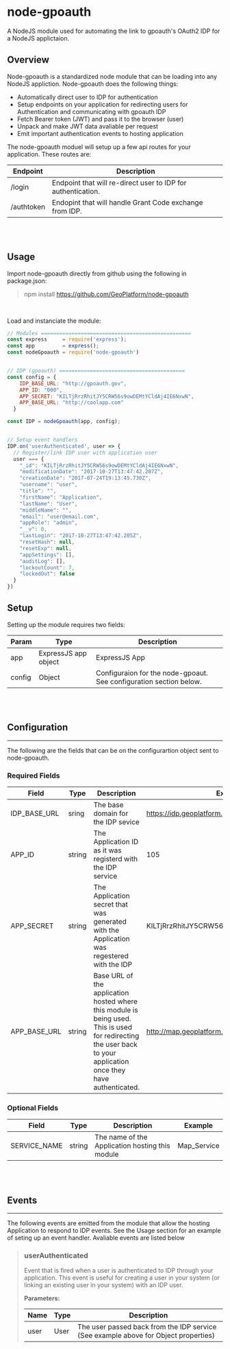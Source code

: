 # node-gpoauth

A NodeJS module used for automating the link to gpoauth's OAuth2 IDP for a NodeJS applictaion.

## Overview
Node-gpoauth is a standardized node module that can be loading into any NodeJS appliction.
Node-gpoauth does the following things:
- Automatically direct user to IDP for authentication
- Setup endpoints on your application for redirecting users for Authentication and communicating with gpoauth IDP
- Fetch Bearer token (JWT) and pass it to the browser (user)
- Unpack and make JWT data avaliable per request
- Emit important authentication events to hosting application

The node-gpoauth moduel will setup up a few api routes for your application. These routes are:

| Endpoint | Description |
|---|---|
|/login | Endpoint that will re-direct user to IDP for authentication. |
|/authtoken | Endopint that will handle Grant Code exchange from IDP. |

<br><br>

## Usage
Import node-gpoauth directly from github using the following in package.json:
> npm install https://github.com/GeoPlatform/node-gpoauth  

<br>

Load and instanciate the module:
```javascript
// Modules =================================================
const express     = require('express');
const app         = express();
const nodeGpoauth = require('node-gpoauth')


// IDP (gpoauth) =========================================
const config = {
    IDP_BASE_URL: "http://gpoauth.gov",
    APP_ID: "000",
    APP_SECRET: "KILTjRrzRhitJY5CRW56s9owDEMtYCldAj4IE6NxwN",
    APP_BASE_URL: "http://coolapp.com"
  }

const IDP = nodeGpoauth(app, config);


// Setup event handlers
IDP.on('userAuthenticated', user => {
  // Register/link IDP user with application user
  user === {
    "_id": "KILTjRrzRhitJY5CRW56s9owDEMtYCldAj4IE6NxwN",
    "modificationDate": "2017-10-27T13:47:42.207Z",
    "creationDate": "2017-07-24T19:13:45.730Z",
    "username": "user",
    "title": "",
    "firstName": "Application",
    "lastName": "User",
    "middleName": "",
    "email": "user@email.com",
    "appRole": "admin",
    "__v": 0,
    "lastLogin": "2017-10-27T13:47:42.205Z",
    "resetHash": null,
    "resetExp": null,
    "appSettings": [],
    "auditLog": [],
    "lockoutCount": 7,
    "lockedOut": false
  }
})
```

## Setup
Setting up the module requires two fields:  

| Param | Type | Description |
|---|---|---|
|app | ExpressJS app object | ExpressJS App |
|config | Object | Configuraion for the node-gpoaut. See configuration section below.|


<br><br>

## Configuration
---
The following are the fields that can be on the configurartion object sent to node-gpoauth.
### Required Fields

| Field | Type | Description| Example |
|---|---|---|---|
|IDP_BASE_URL| sring | The base domain for the IDP sevice | https://idp.geoplatform.gov|
|APP_ID | string | The Application ID as it was registerd with the IDP service | 105 |
|APP_SECRET | string | The Application secret that was generated with the Application was  regestered with the IDP | KILTjRrzRhitJY5CRW56s9owDEMtYCldAj4IE6NxwN |
|APP_BASE_URL | string | Base URL of the application hosted where this module is being used. This is used for redirecting the user back to your application once they have authenticated. | http://map.geoplatform.gov |

### Optional Fields

| Field | Type | Description| Example |
|---|---|---|---|
|SERVICE_NAME| string | The name of the Application hosting this module | Map_Service|

<br><br>

## Events
---
The following events are emitted from the module that allow the hosting Application to respond to IDP events. See the Usage section for an example of seting up an event handler. Avaliable events are listed below

>### userAuthenticated
>Event that is fired when a user is authenticated to IDP through your application. This event is useful for creating a user in your system (or linking an existing user in your system) with an IDP user.  
>
>**Parameters:**
>
>| Name | Type | Description |
>|---|---|---|
>|user | User | The user passed back from the IDP service (See example above for Object properties) |
